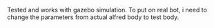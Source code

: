 Tested and works with gazebo simulation. 
To put on real bot, i need to change the parameters from actual alfred body to test body.

